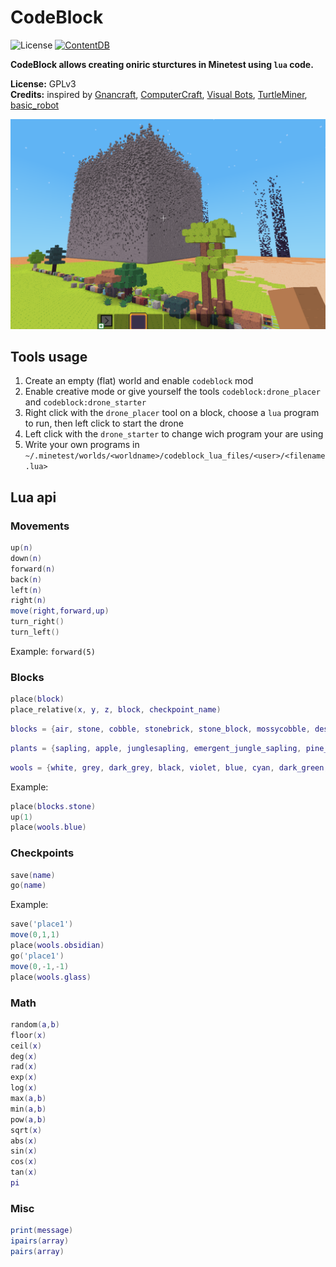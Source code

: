 CodeBlock
=========================

![License](https://img.shields.io/badge/License-GPLv3-blue.svg)
[![ContentDB](https://content.minetest.net/packages/giga-turbo/codeblock/shields/downloads/)](https://content.minetest.net/packages/giga-turbo/codeblock/)

**CodeBlock allows creating oniric sturctures in Minetest using `lua` code.**

**License:** GPLv3   
**Credits:** inspired by [Gnancraft](http://gnancraft.net/), [ComputerCraft](http://www.computercraft.info/), [Visual Bots](https://content.minetest.net/packages/Nigel/vbots/), [TurtleMiner](https://content.minetest.net/packages/BirgitLachner/turtleminer/), [basic_robot](https://github.com/ac-minetest/basic_robot)


![screenshot](screenshot.png)

## Tools usage

1. Create an empty (flat) world and enable `codeblock` mod
2. Enable creative mode or give yourself the tools `codeblock:drone_placer` and `codeblock:drone_starter`
3. Right click with the `drone_placer` tool on a block, choose a `lua` program to run, then left click to start the drone
4. Left click with the `drone_starter` to change wich program your are using
5. Write your own programs in `~/.minetest/worlds/<worldname>/codeblock_lua_files/<user>/<filename.lua>`

## Lua api

### Movements

```lua
up(n)
down(n)
forward(n)
back(n)
left(n)
right(n)
move(right,forward,up)
turn_right()
turn_left()
```

Example: `forward(5)`

### Blocks

```lua
place(block)
place_relative(x, y, z, block, checkpoint_name)
```

```lua
blocks = {air, stone, cobble, stonebrick, stone_block, mossycobble, desert_stone, desert_cobble, desert_stonebrick, desert_stone_block, sandstone, sandstonebrick, sandstone_block, desert_sandstone, desert_sandstone_brick, desert_sandstone_block, silver_sandstone, silver_sandstone_brick, silver_sandstone_block, obsidian, obsidianbrick, obsidian_block, dirt, dirt_with_grass, dirt_with_grass_footsteps, dirt_with_dry_grass, dirt_with_snow, dirt_with_rainforest_litter, dirt_with_coniferous_litter, dry_dirt, dry_dirt_with_dry_grass, permafrost, permafrost_with_stones, permafrost_with_moss, clay, snowblock, ice, cave_ice, tree, wood, leaves, jungletree, junglewood, jungleleaves, pine_tree, pine_wood, pine_needles, acacia_tree, acacia_wood, acacia_leaves, aspen_tree, aspen_wood, aspen_leaves, stone_with_coal, coalblock, stone_with_iron, steelblock, stone_with_copper, copperblock, stone_with_tin, tinblock, bronzeblock, stone_with_gold, goldblock, stone_with_mese, mese, stone_with_diamond, diamondblock, cactus, bush_leaves, acacia_bush_leaves, pine_bush_needles, bookshelf, glass, obsidian_glass, brick, meselamp}
```

```lua
plants = {sapling, apple, junglesapling, emergent_jungle_sapling, pine_sapling, acacia_sapling, aspen_sapling, large_cactus_seedling, dry_shrub, grass_1, grass_2, grass_3, grass_4, grass_5, dry_grass_1, dry_grass_2, dry_grass_3, dry_grass_4, dry_grass_5, fern_1, fern_2, fern_3, marram_grass_1, marram_grass_2, marram_grass_3, bush_stem, bush_sapling, acacia_bush_stem, acacia_bush_sapling, pine_bush_stem, pine_bush_needles, pine_bush_sapling}
```

```lua
wools = {white, grey, dark_grey, black, violet, blue, cyan, dark_green, green, yellow, brown, orange, red, magenta, pink}
```

Example: 
```lua
place(blocks.stone)
up(1)
place(wools.blue)
```

### Checkpoints

```lua
save(name)
go(name)
```

Example:
```lua
save('place1')
move(0,1,1)
place(wools.obsidian)
go('place1')
move(0,-1,-1)
place(wools.glass)
```

### Math 

```lua
random(a,b)
floor(x)
ceil(x)
deg(x)
rad(x)
exp(x)
log(x)
max(a,b)
min(a,b)
pow(a,b)
sqrt(x)
abs(x)
sin(x)
cos(x)
tan(x)
pi
```

### Misc 

```lua
print(message)
ipairs(array)
pairs(array)
```
